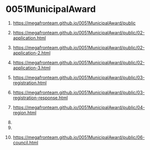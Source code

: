 # 0051MunicipalAward
 
1. <https://megafronteam.github.io/0051MunicipalAward/public>
1. <https://megafronteam.github.io/0051MunicipalAward/public/02-application.html>
1. <https://megafronteam.github.io/0051MunicipalAward/public/02-application-2.html>
1. <https://megafronteam.github.io/0051MunicipalAward/public/02-application-3.html>
1. <https://megafronteam.github.io/0051MunicipalAward/public/03-registration.html>
1. <https://megafronteam.github.io/0051MunicipalAward/public/03-registration-response.html>
1. <https://megafronteam.github.io/0051MunicipalAward/public/04-region.html>

1. 
1. 
1. <https://megafronteam.github.io/0051MunicipalAward/public/06-council.html>
